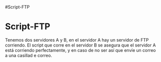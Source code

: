 #Script-FTP
# Script-FTP

Tenemos dos servidores A y B, en el servidor A hay un servidor de FTP corriendo. El script que corre en el servidor B se asegura  que el servidor A está corriendo perfectamente, y en caso de no ser así que envíe un correo a una casillad e correo. 
